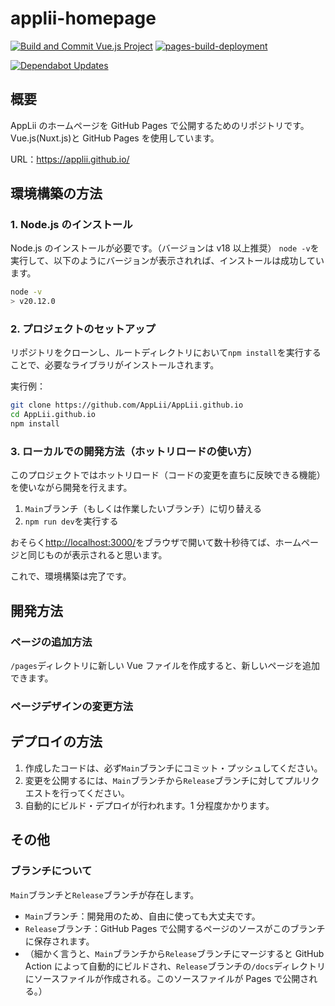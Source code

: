 # applii-homepage

[![Build and Commit Vue.js Project](https://github.com/AppLii/AppLii.github.io/actions/workflows/build-vue.yml/badge.svg)](https://github.com/AppLii/AppLii.github.io/actions/workflows/build-vue.yml) [![pages-build-deployment](https://github.com/AppLii/AppLii.github.io/actions/workflows/pages/pages-build-deployment/badge.svg)](https://github.com/AppLii/AppLii.github.io/actions/workflows/pages/pages-build-deployment)

[![Dependabot Updates](https://github.com/AppLii/AppLii.github.io/actions/workflows/dependabot/dependabot-updates/badge.svg)](https://github.com/AppLii/AppLii.github.io/actions/workflows/dependabot/dependabot-updates)

## 概要

AppLii のホームページを GitHub Pages で公開するためのリポジトリです。Vue.js(Nuxt.js)と GitHub Pages を使用しています。

URL：<https://applii.github.io/>

## 環境構築の方法

### 1. Node.js のインストール

Node.js のインストールが必要です。（バージョンは v18 以上推奨）
`node -v`を実行して、以下のようにバージョンが表示されれば、インストールは成功しています。

```sh
node -v
> v20.12.0
```

### 2. プロジェクトのセットアップ

リポジトリをクローンし、ルートディレクトリにおいて`npm install`を実行することで、必要なライブラリがインストールされます。

実行例：

```sh
git clone https://github.com/AppLii/AppLii.github.io
cd AppLii.github.io
npm install
```

### 3. ローカルでの開発方法（ホットリロードの使い方）

このプロジェクトではホットリロード（コードの変更を直ちに反映できる機能）を使いながら開発を行えます。

1. `Main`ブランチ（もしくは作業したいブランチ）に切り替える
2. `npm run dev`を実行する

おそらく<http://localhost:3000/>をブラウザで開いて数十秒待てば、ホームページと同じものが表示されると思います。

これで、環境構築は完了です。

## 開発方法

### ページの追加方法

`/pages`ディレクトリに新しい Vue ファイルを作成すると、新しいページを追加できます。

### ページデザインの変更方法

## デプロイの方法

1. 作成したコードは、必ず`Main`ブランチにコミット・プッシュしてください。
2. 変更を公開するには、`Main`ブランチから`Release`ブランチに対してプルリクエストを行ってください。
3. 自動的にビルド・デプロイが行われます。1 分程度かかります。

## その他

### ブランチについて

`Main`ブランチと`Release`ブランチが存在します。

- `Main`ブランチ：開発用のため、自由に使っても大丈夫です。
- `Release`ブランチ：GitHub Pages で公開するページのソースがこのブランチに保存されます。
- （細かく言うと、`Main`ブランチから`Release`ブランチにマージすると GitHub Action によって自動的にビルドされ、`Release`ブランチの`/docs`ディレクトリにソースファイルが作成される。このソースファイルが Pages で公開される。）
